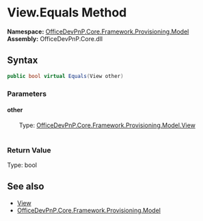 # View.Equals Method  
  

**Namespace:** [OfficeDevPnP.Core.Framework.Provisioning.Model](OfficeDevPnP.Core.Framework.Provisioning.Model.md)  
**Assembly:** OfficeDevPnP.Core.dll  
## Syntax
```C#
public bool virtual Equals(View other)
```
### Parameters
#### other  
&emsp;&emsp;Type: [OfficeDevPnP.Core.Framework.Provisioning.Model.View](OfficeDevPnP.Core.Framework.Provisioning.Model.View.md)  
&emsp;&emsp;  

  

### Return Value
Type: bool  

## See also
- [View](OfficeDevPnP.Core.Framework.Provisioning.Model.View.md) 
- [OfficeDevPnP.Core.Framework.Provisioning.Model](OfficeDevPnP.Core.Framework.Provisioning.Model.md) 
